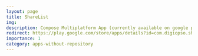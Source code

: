```yaml
---
layout: page
title: ShareList
img:
description: Compose Multiplatform App (currently available on google play store)
redirect: https://play.google.com/store/apps/details?id=com.digiopso.sharelist&hl=en
importance: 1
category: apps-without-repository
---
```

